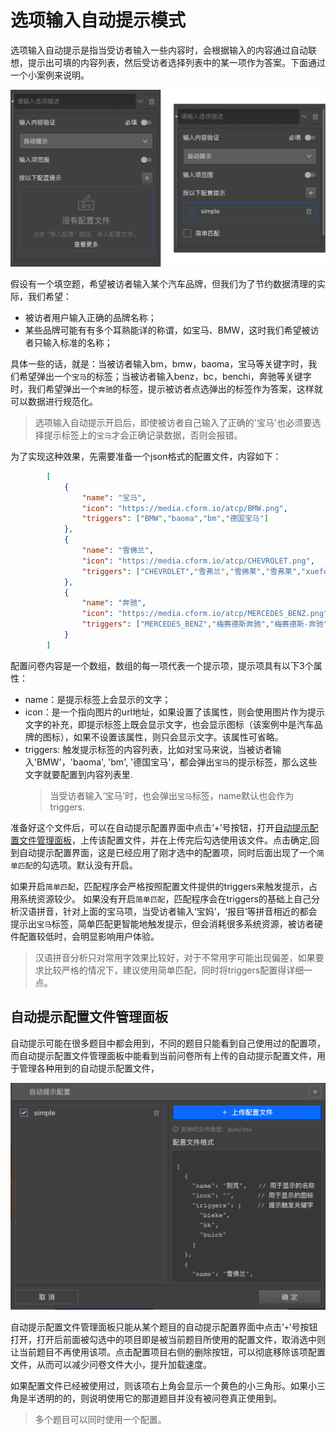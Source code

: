 # 选项输入自动提示模式

选项输入自动提示是指当受访者输入一些内容时，会根据输入的内容通过自动联想，提示出可填的内容列表，然后受访者选择列表中的某一项作为答案。下面通过一个小案例来说明。

<img src='./images/auto-complete-1.png'/>

假设有一个填空题，希望被访者输入某个汽车品牌，但我们为了节约数据清理的实际，我们希望：
+ 被访者用户输入正确的品牌名称；
+ 某些品牌可能有有多个耳熟能详的称谓，如宝马、BMW，这时我们希望被访者只输入标准的名称；

具体一些的话，就是：当被访者输入bm，bmw，baoma，宝马等关键字时，我们希望弹出一个`宝马`的标签；当被访者输入benz，bc，benchi，奔驰等关键字时，我们希望弹出一个`奔驰`的标签，提示被访者点选弹出的标签作为答案，这样就可以数据进行规范化。
> 选项输入自动提示开启后，即使被访者自己输入了正确的'宝马'也必须要选择提示标签上的`宝马`才会正确记录数据，否则会报错。
    
为了实现这种效果，先需要准备一个json格式的配置文件，内容如下：

```json
        [
            {
                "name": "宝马",
                "icon": "https://media.cform.io/atcp/BMW.png",
                "triggers": ["BMW","baoma","bm","德国宝马"]
            },
            {
                "name": "雪佛兰",
                "icon": "https://media.cform.io/atcp/CHEVROLET.png",
                "triggers": ["CHEVROLET","雪弗兰","雪佛莱","雪弗莱","xuefolan","xfl"]
            },
            {
                "name": "奔驰",
                "icon": "https://media.cform.io/atcp/MERCEDES_BENZ.png",
                "triggers": ["MERCEDES_BENZ","梅赛德斯奔驰","梅赛德斯-奔驰","梅赛德斯","benchi","bc","BENZ","平治"]
            }
        ]
```
配置问卷内容是一个数组，数组的每一项代表一个提示项，提示项具有以下3个属性：

+ name：是提示标签上会显示的文字；
+ icon：是一个指向图片的url地址，如果设置了该属性，则会使用图片作为提示文字的补充，即提示标签上既会显示文字，也会显示图标（该案例中是汽车品牌的图标），如果不设置该属性，则只会显示文字。该属性可省略。
+ triggers: 触发提示标签的内容列表，比如对宝马来说，当被访者输入'BMW'，'baoma', 'bm', '德国宝马'，都会弹出`宝马`的提示标签，那么这些文字就要配置到内容列表里.
    > 当受访者输入‘宝马’时，也会弹出`宝马`标签，name默认也会作为triggers.

准备好这个文件后，可以在自动提示配置界面中点击‘+’号按钮，打开[自动提示配置文件管理面板](#自动提示配置文件管理面板)，上传该配置文件，并在上传完后勾选使用该文件。点击确定,回到自动提示配置界面，这是已经应用了刚才选中的配置项，同时后面出现了一个`简单匹配`的勾选项。默认没有开启。

如果开启`简单匹配`，匹配程序会严格按照配置文件提供的triggers来触发提示，占用系统资源较少。
如果没有开启`简单匹配`，匹配程序会在triggers的基础上自己分析汉语拼音，针对上面的宝马项，当受访者输入‘宝妈’，‘报目’等拼音相近的都会提示出`宝马`标签，简单匹配更智能地触发提示，但会消耗很多系统资源，被访者硬件配置较低时，会明显影响用户体验。

> 汉语拼音分析只对常用字效果比较好，对于不常用字可能出现偏差，如果要求比较严格的情况下，建议使用简单匹配，同时将triggers配置得详细一点。


## 自动提示配置文件管理面板

自动提示可能在很多题目中都会用到，不同的题目只能看到自己使用过的配置项，而自动提示配置文件管理面板中能看到当前问卷所有上传的自动提示配置文件，用于管理各种用到的自动提示配置文件，

<img src='./images/auto-complete-2.png' />

自动提示配置文件管理面板只能从某个题目的自动提示配置界面中点击'`+`'号按钮打开，打开后前面被勾选中的项目即是被当前题目所使用的配置文件，取消选中则让当前题目不再使用该项。点击配置项目右侧的删除按钮，可以彻底移除该项配置文件，从而可以减少问卷文件大小，提升加载速度。

如果配置文件已经被使用过，则该项右上角会显示一个黄色的小三角形。如果小三角是半透明的的，则说明使用它的那道题目并没有被问卷真正使用到。

> 多个题目可以同时使用一个配置。




